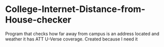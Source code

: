 # College-Internet-Distance-from-House-checker
Program that checks how far away from campus is an address located and weather it has ATT U-Verse coverage. Created because I need it
